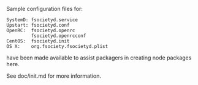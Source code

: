 Sample configuration files for:
```
SystemD: fsocietyd.service
Upstart: fsocietyd.conf
OpenRC:  fsocietyd.openrc
         fsocietyd.openrcconf
CentOS:  fsocietyd.init
OS X:    org.fsociety.fsocietyd.plist
```
have been made available to assist packagers in creating node packages here.

See doc/init.md for more information.
